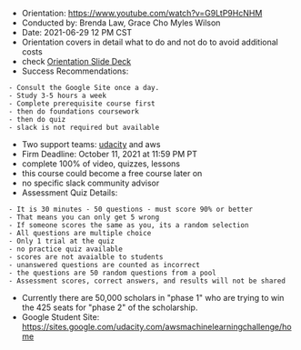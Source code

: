 * Orientation: https://www.youtube.com/watch?v=G9LtP9HcNHM 
* Conducted by: Brenda Law, Grace Cho Myles Wilson  
* Date: 2021-06-29 12 PM CST 
* Orientation covers in detail what to do and not do to avoid additional costs
* check [Orientation Slide Deck](https://docs.google.com/presentation/d/17V3uGcC3192vtnofJHVwu1nxdPSzmD2xSvXC_m19mMg/edit#slide=id.gdddb3c6213_1_0) 
* Success Recommendations: 
```
- Consult the Google Site once a day. 
- Study 3-5 hours a week 
- Complete prerequisite course first
- then do foundations coursework 
- then do quiz 
- slack is not required but available 
```
* Two support teams: [udacity](https://udacity.zendesk.com/hc/en-us/sections/360013745151-AWS-Machine-Learning-Scholarship-Program) and aws
* Firm Deadline: October 11, 2021 at 11:59 PM PT
* complete 100% of video, quizzes, lessons 
* this course could become a free course later on 
* no specific slack community advisor 
* Assessment Quiz Details: 
```
- It is 30 minutes - 50 questions - must score 90% or better 
- That means you can only get 5 wrong
- If someone scores the same as you, its a random selection
- All questions are multiple choice 
- Only 1 trial at the quiz 
- no practice quiz available 
- scores are not avaialble to students 
- unanswered questions are counted as incorrect 
- the questions are 50 random questions from a pool 
- Assessment scores, correct answers, and results will not be shared 
```
* Currently there are 50,000 scholars in "phase 1" who are trying to win the 425 seats for "phase 2" of the scholarship. 
* Google Student Site: https://sites.google.com/udacity.com/awsmachinelearningchallenge/home 
